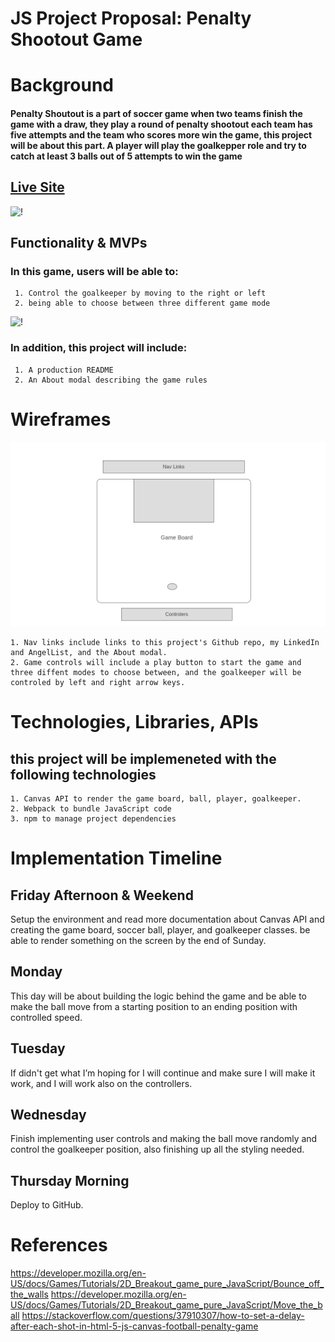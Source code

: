 # JS Project Proposal: Penalty Shootout Game
# Background 
#### Penalty Shoutout is a part of soccer game when two teams finish the game with a draw, they play a round of penalty shootout each team has five attempts and the team who scores more win the game, this project will be about this part. A player will play the goalkepper role and try to catch at least 3 balls out of 5 attempts to win the game  

## [Live Site](https://oussamaelar.github.io/JS_Project/)

![!](gifGame2.gif)

## Functionality & MVPs
### In this game, users will be able to:
     1. Control the goalkeeper by moving to the right or left 
     2. being able to choose between three different game mode  

![!](gifGame3.gif)

### In addition, this project will include: 
     1. A production README 
     2. An About modal describing the game rules 
# Wireframes 

![Wireframe](homepage2.png)

    1. Nav links include links to this project's Github repo, my LinkedIn and AngelList, and the About modal.
    2. Game controls will include a play button to start the game and three diffent modes to choose between, and the goalkeeper will be controled by left and right arrow keys.

# Technologies, Libraries, APIs
## this project will be implemeneted with the following technologies 
    1. Canvas API to render the game board, ball, player, goalkeeper.
    2. Webpack to bundle JavaScript code 
    3. npm to manage project dependencies

# Implementation Timeline
## Friday Afternoon & Weekend
Setup the environment and read more documentation about Canvas API and creating the game board, soccer ball, player, and goalkeeper classes. be able to render something on the screen by the end of Sunday.
## Monday
This day will be about building the logic behind the game and be able to make the ball move from a starting position to an ending position with controlled speed.
## Tuesday
If didn't get what I’m hoping for I will continue and make sure I will make it work, and I will work also on the controllers.
## Wednesday
Finish implementing user controls and making the ball move randomly and control the goalkeeper position, also finishing up all the styling needed.
## Thursday Morning
Deploy to GitHub.
# References 
https://developer.mozilla.org/en-US/docs/Games/Tutorials/2D_Breakout_game_pure_JavaScript/Bounce_off_the_walls
https://developer.mozilla.org/en-US/docs/Games/Tutorials/2D_Breakout_game_pure_JavaScript/Move_the_ball
https://stackoverflow.com/questions/37910307/how-to-set-a-delay-after-each-shot-in-html-5-js-canvas-football-penalty-game


